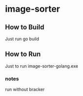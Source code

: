 # image-sorter

## How to Build
Just run go build

## How to Run
Just to run image-sorter-golang.exe <source directory> <destination directory>

### notes
run without bracker
